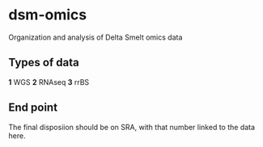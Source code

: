 # dsm-omics
Organization and analysis of Delta Smelt omics data

## Types of data

__1__ WGS
__2__ RNAseq
__3__ rrBS

## End point

The final disposiion should be on SRA, with that number linked to the data here.